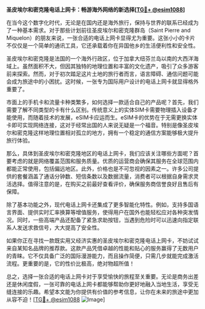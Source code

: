 **圣皮埃尔和密克隆电话上网卡：畅游海外网络的新选择[[TG💪+ @esim1088](https://t.me/s/esim1088)]**

在当今这个数字化时代，无论是在国内还是海外旅行，保持与世界的联系已经成为了一种基本需求。对于那些计划前往圣皮埃尔和密克隆群岛（Saint Pierre and Miquelon）的朋友来说，一张合适的电话上网卡显得尤为重要。这张小小的卡片不仅仅是一个简单的通讯工具，它还承载着你在异国他乡的生活便利性和安全性。

圣皮埃尔和密克隆是法国的一个海外行政区，位于加拿大纽芬兰岛以南的大西洋海域上。虽然面积不大，但因其独特的地理位置和丰富的文化遗产，吸引了众多游客前来探索。然而，对于初次踏足这片土地的旅行者而言，语言障碍、通信问题可能会成为旅途中的小困扰。这时候，一张专为国际用户设计的电话上网卡就显得格外重要了。

市面上的手机卡和流量卡种类繁多，如何选择一款适合自己的产品呢？首先，我们需要了解不同类型的卡有什么区别。传统意义上的实体SIM卡需要物理插入设备才能使用，而随着技术的发展，eSIM卡应运而生。eSIM卡的优势在于无需更换实体卡即可实现网络连接，这对于经常出国的人来说无疑是一个福音。特别是像圣皮埃尔和密克隆这样地理位置相对孤立的地方，拥有一个稳定的通信方案能够极大提升旅行体验。

那么，具体到圣皮埃尔和密克隆地区的电话上网卡，我们应该关注哪些方面呢？首要考虑的就是网络覆盖范围和服务质量。优质的运营商会确保其服务在全球范围内都能正常使用，包括偏远地区。此外，价格也是不可忽视的因素之一。许多公司提供的套餐涵盖了通话分钟数、短信条数以及数据流量，消费者可以根据自身需求灵活选择。值得注意的是，在购买之前最好查看评价，确保服务商信誉良好且售后有保障。

除了基本功能之外，现代电话上网卡还集成了更多智能化特性。例如，支持多国语言界面、提供实时汇率换算等增值服务，使得用户在国外也能轻松应对各种突发情况。同时，一些高端产品还配备了紧急求助按钮，当遇到危险时可以迅速向指定联系人发送求救信号，大大提高了安全性。

如果你正在寻找一款既实用又经济实惠的圣皮埃尔和密克隆电话上网卡，不妨试试来自某知名品牌的推荐款。这款产品凭借卓越的性能和贴心的服务赢得了无数用户的青睐。它不仅具备广泛的国际漫游能力，而且操作简便，只需几步就能完成激活流程。更重要的是，它的性价比极高，绝对物超所值！

总之，选择一张合适的电话上网卡对于享受愉快的旅程至关重要。无论是商务出差还是休闲度假，一张可靠的电话上网卡都能够帮助你更好地融入当地生活，享受无缝连接的乐趣。希望本文能为你提供有价值的参考信息，让你在未来的旅途中更加从容不迫！[[TG💪+ @esim1088](https://t.me/s/esim1088) ![Image](https://i.postimg.cc/4NQfJmqS/Snipaste-2025-05-13-00-14-12.png)]